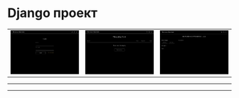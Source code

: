 # Django проект

<table align="center">
  <tr>
    <td><img src="Images/file1.png " width="180" alt="Поле регистрации"></td>
    <td><img src="Images/file2.png " width="180" alt="Страница товаров"></td>
    <td><img src="Images/file3.png " width="180" alt="Главная"></td>
  </tr>
</table>


---

---
